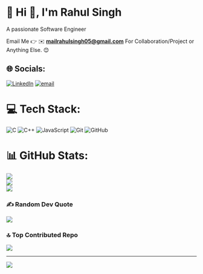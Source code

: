 # 💫 Hi 👋, I'm Rahul Singh
A passionate Software Engineer 

Email Me 👉 ✉️ **mailrahulsingh05@gmail.com** For Collaboration/Project or Anything Else. 😊

## 🌐 Socials:
[![LinkedIn](https://img.shields.io/badge/LinkedIn-%230077B5.svg?logo=linkedin&logoColor=white)](https://linkedin.com/in/www.linkedin.com/in/rahul-singh-235267290) [![email](https://img.shields.io/badge/Email-D14836?logo=gmail&logoColor=white)](mailto:mailrahulsingh05@gmail.com) 

# 💻 Tech Stack:
![C](https://img.shields.io/badge/c-%2300599C.svg?style=for-the-badge&logo=c&logoColor=white) ![C++](https://img.shields.io/badge/c++-%2300599C.svg?style=for-the-badge&logo=c%2B%2B&logoColor=white) ![JavaScript](https://img.shields.io/badge/javascript-%23323330.svg?style=for-the-badge&logo=javascript&logoColor=%23F7DF1E) ![Git](https://img.shields.io/badge/git-%23F05033.svg?style=for-the-badge&logo=git&logoColor=white) ![GitHub](https://img.shields.io/badge/github-%23121011.svg?style=for-the-badge&logo=github&logoColor=white)
# 📊 GitHub Stats:
![](https://github-readme-stats.vercel.app/api?username=gitrahulsingh05&theme=dark&hide_border=false&include_all_commits=true&count_private=false)<br/>
![](https://nirzak-streak-stats.vercel.app/?user=gitrahulsingh05&theme=dark&hide_border=false)<br/>
![](https://github-readme-stats.vercel.app/api/top-langs/?username=gitrahulsingh05&theme=dark&hide_border=false&include_all_commits=true&count_private=false&layout=compact)



### ✍️ Random Dev Quote
![](https://quotes-github-readme.vercel.app/api?type=horizontal&theme=radical)

### 🔝 Top Contributed Repo
![](https://github-contributor-stats.vercel.app/api?username=gitrahulsingh05&limit=5&theme=dark&combine_all_yearly_contributions=true)

---
[![](https://visitcount.itsvg.in/api?id=gitrahulsingh05&icon=0&color=0)](https://visitcount.itsvg.in)

<!-- Proudly created with GPRM ( https://gprm.itsvg.in ) -->

